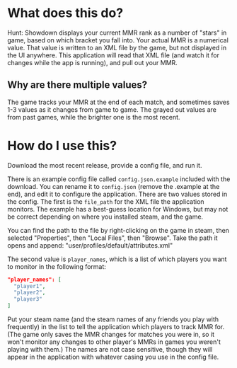 # What does this do?
Hunt: Showdown displays your current MMR rank as a number of "stars" in game, based on which bracket you fall into. Your actual MMR is a numerical value. That value is written to an XML file by the game, but not displayed in the UI anywhere. This application will read that XML file (and watch it for changes while the app is running), and pull out your MMR.

## Why are there multiple values?
The game tracks your MMR at the end of each match, and sometimes saves 1-3 values as it changes from game to game. The grayed out values are from past games, while the brighter one is the most recent.

# How do I use this?
Download the most recent release, provide a config file, and run it.

There is an example config file called `config.json.example` included with the download. You can rename it to `config.json` (remove the .example at the end), and edit it to configure the application. There are two values stored in the config. The first is the `file_path` for the XML file the application monitors. The example has a best-guess location for Windows, but may not be correct depending on where you installed steam, and the game. 

You can find the path to the file by right-clicking on the game in steam, then selected "Properties", then "Local Files", then "Browse". Take the path it opens and append: "user/profiles/default/attributes.xml"

The second value is `player_names`, which is a list of which players you want to monitor in the following format:
```json
"player_names": [
  "player1",
  "player2",
  "player3"
]
```

Put your steam name (and the steam names of any friends you play with frequently) in the list to tell the application which players to track MMR for. (The game only saves the MMR changes for matches you were in, so it won't monitor any changes to other player's MMRs in games you weren't playing with them.) The names are not case sensitive, though they will appear in the application with whatever casing you use in the config file.
